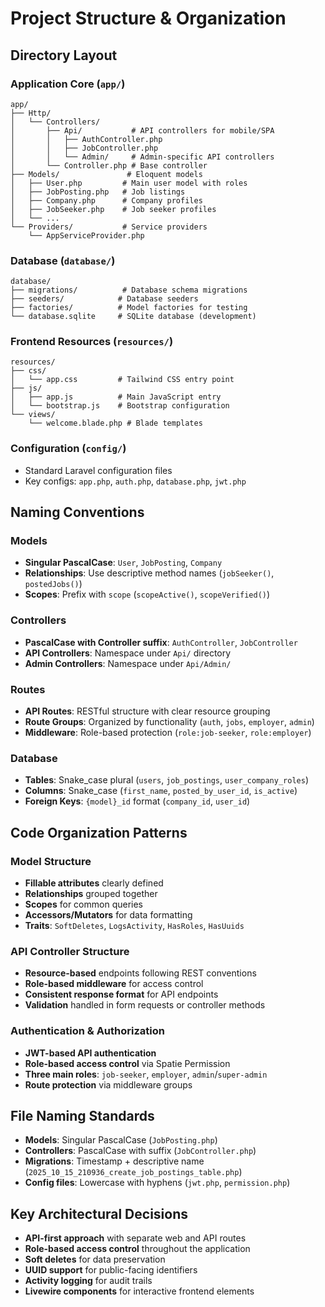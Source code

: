 # Project Structure & Organization

## Directory Layout

### Application Core (`app/`)
```
app/
├── Http/
│   └── Controllers/
│       ├── Api/           # API controllers for mobile/SPA
│       │   ├── AuthController.php
│       │   ├── JobController.php
│       │   └── Admin/     # Admin-specific API controllers
│       └── Controller.php # Base controller
├── Models/               # Eloquent models
│   ├── User.php         # Main user model with roles
│   ├── JobPosting.php   # Job listings
│   ├── Company.php      # Company profiles
│   ├── JobSeeker.php    # Job seeker profiles
│   └── ...
└── Providers/           # Service providers
    └── AppServiceProvider.php
```

### Database (`database/`)
```
database/
├── migrations/          # Database schema migrations
├── seeders/            # Database seeders
├── factories/          # Model factories for testing
└── database.sqlite     # SQLite database (development)
```

### Frontend Resources (`resources/`)
```
resources/
├── css/
│   └── app.css         # Tailwind CSS entry point
├── js/
│   ├── app.js          # Main JavaScript entry
│   └── bootstrap.js    # Bootstrap configuration
└── views/
    └── welcome.blade.php # Blade templates
```

### Configuration (`config/`)
- Standard Laravel configuration files
- Key configs: `app.php`, `auth.php`, `database.php`, `jwt.php`

## Naming Conventions

### Models
- **Singular PascalCase**: `User`, `JobPosting`, `Company`
- **Relationships**: Use descriptive method names (`jobSeeker()`, `postedJobs()`)
- **Scopes**: Prefix with `scope` (`scopeActive()`, `scopeVerified()`)

### Controllers
- **PascalCase with Controller suffix**: `AuthController`, `JobController`
- **API Controllers**: Namespace under `Api/` directory
- **Admin Controllers**: Namespace under `Api/Admin/`

### Routes
- **API Routes**: RESTful structure with clear resource grouping
- **Route Groups**: Organized by functionality (`auth`, `jobs`, `employer`, `admin`)
- **Middleware**: Role-based protection (`role:job-seeker`, `role:employer`)

### Database
- **Tables**: Snake_case plural (`users`, `job_postings`, `user_company_roles`)
- **Columns**: Snake_case (`first_name`, `posted_by_user_id`, `is_active`)
- **Foreign Keys**: `{model}_id` format (`company_id`, `user_id`)

## Code Organization Patterns

### Model Structure
- **Fillable attributes** clearly defined
- **Relationships** grouped together
- **Scopes** for common queries
- **Accessors/Mutators** for data formatting
- **Traits**: `SoftDeletes`, `LogsActivity`, `HasRoles`, `HasUuids`

### API Controller Structure
- **Resource-based** endpoints following REST conventions
- **Role-based middleware** for access control
- **Consistent response format** for API endpoints
- **Validation** handled in form requests or controller methods

### Authentication & Authorization
- **JWT-based API authentication**
- **Role-based access control** via Spatie Permission
- **Three main roles**: `job-seeker`, `employer`, `admin`/`super-admin`
- **Route protection** via middleware groups

## File Naming Standards
- **Models**: Singular PascalCase (`JobPosting.php`)
- **Controllers**: PascalCase with suffix (`JobController.php`)
- **Migrations**: Timestamp + descriptive name (`2025_10_15_210936_create_job_postings_table.php`)
- **Config files**: Lowercase with hyphens (`jwt.php`, `permission.php`)

## Key Architectural Decisions
- **API-first approach** with separate web and API routes
- **Role-based access control** throughout the application
- **Soft deletes** for data preservation
- **UUID support** for public-facing identifiers
- **Activity logging** for audit trails
- **Livewire components** for interactive frontend elements